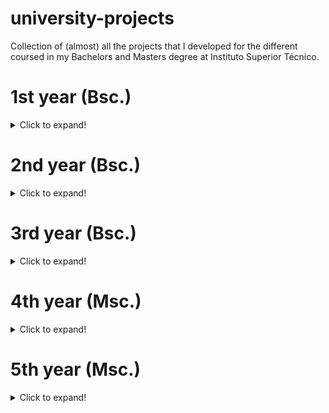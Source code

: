 # university-projects
Collection of (almost) all the projects that I developed for the different coursed in my Bachelors and Masters degree at Instituto Superior Técnico.

# 1st year (Bsc.)
<details>
  <summary>Click to expand!</summary>
Solarized dark             |  Solarized Ocean          |  Solarized test
:-------------------------:|:-------------------------:|:-------------------------:
![](./badges/SIRS.svg)     |  ![](./badges/SIRS.svg)   | ![](./badges/SIRS.svg)  
</details>

# 2nd year (Bsc.)
<details>
  <summary>Click to expand!</summary>

</details>

# 3rd year (Bsc.)
<details>
  <summary>Click to expand!</summary>

</details>

# 4th year (Msc.)
<details>
  <summary>Click to expand!</summary>

</details>

# 5th year (Msc.)
<details>
  <summary>Click to expand!</summary>

</details>


